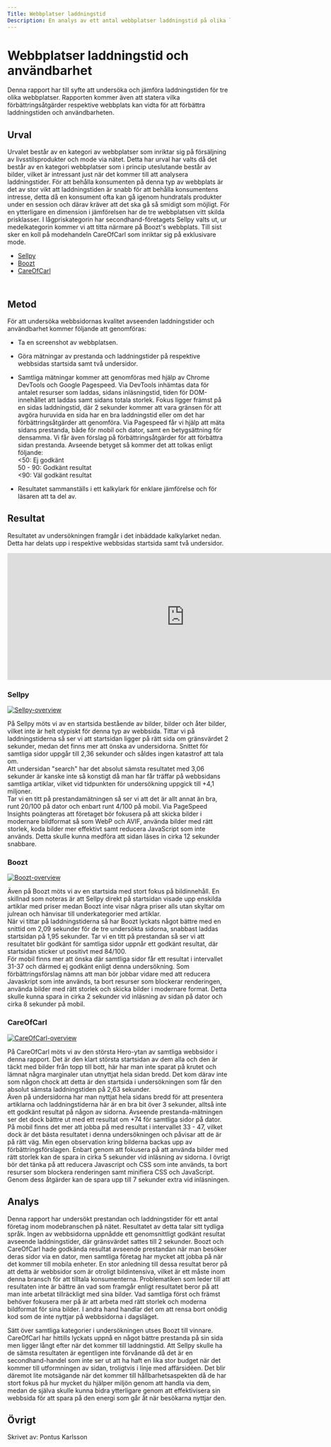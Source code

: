 ```yaml
---
Title: Webbplatser laddningstid
Description: En analys av ett antal webbplatser laddningstid på olika landningssidor och vilka förbättringsåtgärder som kan genomföras.
---
```


Webbplatser laddningstid och användbarhet
=======================

Denna rapport har till syfte att undersöka och jämföra laddningstiden för tre olika webbplatser.
Rapporten kommer även att statera vilka förbättringsåtgärder respektive webbplats kan vidta för att förbättra laddningstiden och användbarheten.


Urval
-----------------------

Urvalet består av en kategori av webbplatser som inriktar sig på försäljning av livsstilsprodukter och mode via nätet.
Detta har urval har valts då det består av en kategori webbplatser som i princip uteslutande består av bilder, vilket är intressant
just när det kommer till att analysera laddningstider. För att behålla konsumenten på denna typ av webbplats är det av stor vikt att laddningstiden är snabb för att behålla konsumentens intresse, detta då en konsument ofta kan gå igenom hundratals produkter under en session och därav kräver att det ska gå så smidigt som möjligt.
För en ytterligare en dimension i jämförelsen har de tre webbplatsen vitt skilda prisklasser.
I lågpriskategorin har secondhand-företagets Sellpy valts ut, ur medelkategorin kommer vi att titta närmare på Boozt's webbplats. Till sist sker en koll på modehandeln CareOfCarl som inriktar sig på exklusivare mode.


* [Sellpy](https://www.sellpy.se/)
* [Boozt](https://www.boozt.com/se/sv)
* [CareOfCarl](https://www.careofcarl.se/)

<br>Metod
-----------------------

För att undersöka webbsidornas kvalitet avseenden laddningstider och användbarhet kommer följande att genomföras:

* Ta en screenshot av webbplatsen.

* Göra mätningar av prestanda och laddningstider på respektive webbsidas startsida samt två undersidor.

* Samtliga mätningar kommer att genomföras med hjälp av Chrome DevTools och Google Pagespeed.
    Via DevTools inhämtas data för antalet resurser som laddas, sidans inläsningstid, tiden för DOM-innehållet att laddas samt sidans totala storlek. Fokus ligger främst på en sidas laddningstid, där 2 sekunder kommer att vara gränsen för att avgöra huruvida en sida har en bra laddningstid eller om det har förbättringsåtgärder att genomföra.
    Via Pagespeed får vi hjälp att mäta sidans prestanda, både för mobil och dator, samt en betygsättning för densamma. Vi får även förslag på förbättringsåtgärder för att förbättra sidan prestanda.
    Avseende betyget så kommer det att tolkas enligt följande: <br>
    <50: Ej godkänt <br>
    50 - 90: Godkänt resultat <br>
    <90: Väl godkänt resultat


* Resultatet sammanställs i ett kalkylark för enklare jämförelse och för läsaren att ta del av.


Resultat
-----------------------

Resultatet av undersökningen framgår i det inbäddade kalkylarket nedan. Detta har delats upp i respektive webbsidas startsida samt två undersidor.

<iframe class="tableLoad" width="800" height="287" frameborder="0" scrolling="no" src="https://studentbth-my.sharepoint.com/personal/pokr23_student_bth_se/_layouts/15/Doc.aspx?sourcedoc={702abffc-a861-4fb5-9200-a6f278f2b9f4}&action=embedview&wdAllowInteractivity=False&Item='Blad1'!A1%3AAA12&wdHideGridlines=True&wdDownloadButton=True&wdInConfigurator=True&wdInConfigurator=True"></iframe>
<br>

### Sellpy

<a href="../image/sellpy.png">
<img src ="../image/sellpy.png" alt="Sellpy-overview" class="website-img"></a>

På Sellpy möts vi av en startsida bestående av bilder, bilder och åter bilder, vilket inte är helt otypiskt för denna typ av webbsida.
Tittar vi på laddningstiderna så ser vi att startsidan ligger på rätt sida om gränsvärdet 2 sekunder, medan det finns mer att önska av undersidorna. Snittet för samtliga sidor uppgår till 2,36 sekunder och såldes ingen katastrof att tala om. <br> Att undersidan "search" har det absolut sämsta resultatet med 3,06 sekunder är kanske inte så konstigt då man har får träffar på webbsidans samtliga artiklar, vilket vid tidpunkten för undersökning uppgick till +4,1 miljoner.<br>
Tar vi en titt på prestandamätningen så ser vi att det är allt annat än bra, runt 20/100 på dator och enbart runt 4/100 på mobil.
Via PageSpeed Insights poängteras att företaget bör fokusera på att skicka bilder i modernare bildformat så som WebP och AVIF, använda bilder med rätt storlek, koda bilder mer effektivt samt reducera JavaScript som inte används. Detta skulle kunna medföra att sidan läses in cirka 12 sekunder snabbare.


### Boozt

<a href="../image/boozt.png">
<img src ="../image/boozt.png" alt="Boozt-overview" class="website-img"></a>

Även på Boozt möts vi av en startsida med stort fokus på bildinnehåll. En skillnad som noteras är att Sellpy direkt på startsidan visade upp enskilda artiklar med priser medan Boozt inte visar några priser alls utan skyltar om julrean och hänvisar till underkategorier med artiklar.<br>
När vi tittar på laddningstiderna så har Boozt lyckats något bättre med en snittid om 2,09 sekunder för de tre undersökta sidorna, snabbast laddas startsidan på 1,95 sekunder.
Tar vi en titt på prestandan så ser vi att resultatet blir godkänt för samtliga sidor uppnår ett godkänt resultat, där startsidan sticker ut positivt med 84/100. <br>
För mobil finns mer att önska där samtliga sidor får ett resultat i intervallet 31-37 och därmed ej godkänt enligt denna undersökning.
Som förbättringsförslag nämns att man bör jobbar vidare med att reducera Javaskript som inte används, ta bort resurser som blockerar renderingen, använda bilder med rätt storlek och skicka bilder i modernare format. Detta skulle kunna spara in cirka 2 sekunder vid inläsning av sidan på dator och cirka 8 sekunder på mobil.


### CareOfCarl

<a href="../image/careofcarl.png">
<img src ="../image/careofcarl.png" alt="CareOfCarl-overview" class="website-img"></a>

På CareOfCarl möts vi av den största Hero-ytan av samtliga webbsidor i denna rapport. Det är den klart största startsidan av dem alla och den är täckt med bilder från topp till bott, här har man inte sparat på krutet och lämnat några marginaler utan utnyttjat hela sidan bredd. Det kom därav inte som någon chock att detta är den startsida i undersökningen som får den absolut sämsta laddningstiden på 2,63 sekunder.<br>
 Även på undersidorna har man nyttjat hela sidans bredd för att presentera artiklarna och laddningstiderna här är en bra bit över 3 sekunder, alltså inte ett godkänt resultat på någon av sidorna. 
Avseende prestanda-mätningen ser det dock bättre ut med ett resultat om +74 för samtliga sidor på dator.<br>
På mobil finns det mer att jobba på med resultat i intervallet 33 - 47, vilket dock är det bästa resultatet i denna undersökningen och påvisar att de är på rätt väg.
Min egen observation kring bilderna backas upp av förbättringsförslagen. Enbart genom att fokusera på att använda bilder med rätt storlek kan de spara in cirka 5 sekunder vid inläsning av sidorna. I övrigt bör det tänka på att reducera Javascript och CSS som inte används, ta bort resurser som blockera renderingen samt minifiera CSS och JavaScript. Genom dess åtgärder kan de spara upp till 7 sekunder extra vid inläsningen.

Analys
-----------------------

Denna rapport har undersökt prestandan och laddningstider för ett antal företag inom modebranschen på nätet. Resultatet av detta talar sitt tydliga språk. Ingen av webbsidorna uppnådde ett genomsnittligt godkänt resultat avseende laddningstider, där gränsvärdet sattes till 2 sekunder.
Boozt och CareOfCarl hade godkända resultat avseende prestandan när man besöker deras sidor via en dator, men samtliga företag har mycket att jobba på när det kommer till mobila enheter.
En stor anledning till dessa resultat beror på att detta är webbsidor som är otroligt bildintensiva, vilket är ett måste inom denna bransch för att tilltala konsumenterna. Problematiken som leder till att resultaten inte är bättre än vad som framgår enligt resultatet beror på att man inte arbetat tillräckligt med sina bilder. Vad samtliga först och främst behöver fokusera mer på är att arbeta med rätt storlek och moderna bildformat för sina bilder. I andra hand handlar det om att rensa bort onödig kod som de inte nyttjar på webbsidorna i dagsläget. <br>

Sätt över samtliga kategorier i undersökningen utses Boozt till vinnare. CareOfCarl har hittills lyckats uppnå en något bättre prestanda på sin sida men ligger långt efter när det kommer till laddningstid. Att Sellpy skulle ha de sämsta resultaten är egentligen inte förvånande då det är en secondhand-handel som inte ser ut att ha haft en lika stor budget när det kommer till utformningen av sidan, troligtvis i linje med affärsidéen. Det blir däremot lite motsägande när det kommer till hållbarhetsaspekten då de har stort fokus på hur mycket du hjälper miljön genom att handla via dem, medan de själva skulle kunna bidra ytterligare genom att effektivisera sin webbsida för att spara på den energi som går åt när besökarna nyttjar den.



Övrigt
-----------------------

Skrivet av: Pontus Karlsson